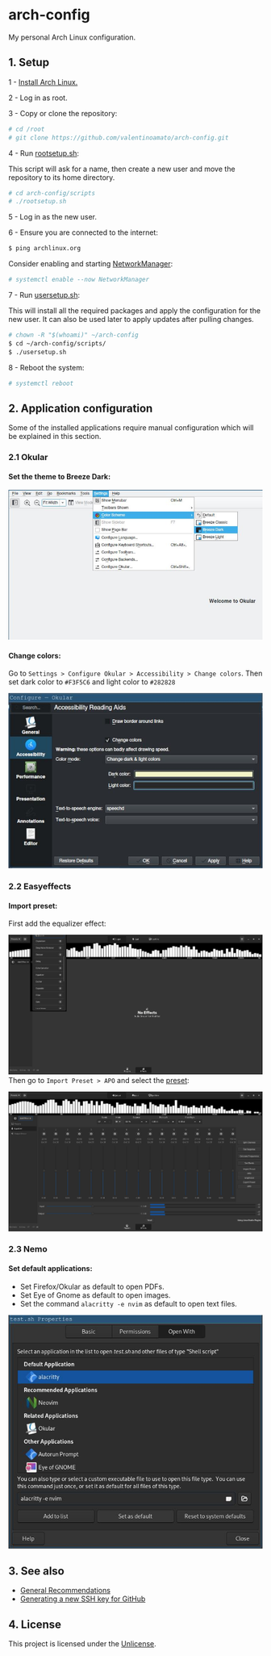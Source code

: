 # arch-config
My personal Arch Linux configuration.

## 1. Setup 
1 - [Install Arch Linux.](https://wiki.archlinux.org/title/Installation_guide)

2 - Log in as root.

3 - Copy or clone the repository:
```bash
# cd /root 
# git clone https://github.com/valentinoamato/arch-config.git
```
4 - Run [rootsetup.sh](./scripts/rootsetup.sh):

This script will ask for a name, then create a new user and move the repository to its home directory.
```bash
# cd arch-config/scripts
# ./rootsetup.sh
```
5 - Log in as the new user.

6 - Ensure you are connected to the internet:
```bash
$ ping archlinux.org
```

Consider enabling and starting [NetworkManager](https://wiki.archlinux.org/title/NetworkManager):
```bash
# systemctl enable --now NetworkManager
```
7 - Run [usersetup.sh](./scripts/usersetup.sh):

This will install all the required packages and apply the configuration for the new user.
It can also be used later to apply updates after pulling changes.
```bash
# chown -R "$(whoami)" ~/arch-config
$ cd ~/arch-config/scripts/
$ ./usersetup.sh
```
8 - Reboot the system:
```bash
# systemctl reboot
```
## 2. Application configuration
Some of the installed applications require manual configuration which will be explained in this section.
### 2.1 Okular
#### Set the theme to Breeze Dark:
![Set okular theme](./media/readme/okular-theme.jpg)

#### Change colors:
Go to `Settings > Configure Okular > Accessibility > Change colors`.
Then set dark color to `#F3F5C6` and light color to `#282828`

![Change colors](./media/readme/okular-colors.jpg)


### 2.2 Easyeffects
#### Import preset:
First add the equalizer effect:

![Add effect](./media/readme/easyeffects-add-effect.jpg)
Then go to `Import Preset > APO` and select the [preset](./config/easyeffects):

![Import preset](./media/readme/easyeffects-import-preset.jpg)

### 2.3 Nemo
#### Set default applications:
- Set Firefox/Okular as default to open PDFs.
- Set Eye of Gnome as default to open images.
- Set the command `alacritty -e nvim` as default to open text files. 

![Set nvim as default](./media/readme/nemo-files.jpg)
## 3. See also
- [General Recommendations](https://wiki.archlinux.org/title/General_recommendations)
- [Generating a new SSH key for GitHub](https://docs.github.com/en/authentication/connecting-to-github-with-ssh/generating-a-new-ssh-key-and-adding-it-to-the-ssh-agent)
 
## 4. License

This project is licensed under the [Unlicense](./LICENSE).
